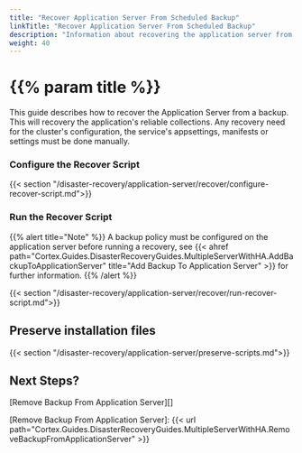 ```yaml
---
title: "Recover Application Server From Scheduled Backup"
linkTitle: "Recover Application Server From Scheduled Backup"
description: "Information about recovering the application server from a backup."
weight: 40
---
```


# {{% param title %}}

This guide describes how to recover the Application Server from a backup. This will recovery the application's reliable collections. Any recovery need for the cluster's configuration, the service's appsettings, manifests or settings must be done manually.

### Configure the Recover Script

{{< section "/disaster-recovery/application-server/recover/configure-recover-script.md">}}

### Run the Recover Script

{{% alert title="Note" %}}
A backup policy must be configured on the application server before running a recovery, see {{< ahref path="Cortex.Guides.DisasterRecoveryGuides.MultipleServerWithHA.AddBackupToApplicationServer" title="Add Backup To Application Server" >}} for further information.
{{% /alert %}}

{{< section "/disaster-recovery/application-server/recover/run-recover-script.md">}}

## Preserve installation files

{{< section "/disaster-recovery/application-server/preserve-scripts.md">}}

## Next Steps?

[Remove Backup From Application Server][]

[Remove Backup From Application Server]: {{< url path="Cortex.Guides.DisasterRecoveryGuides.MultipleServerWithHA.RemoveBackupFromApplicationServer" >}}
